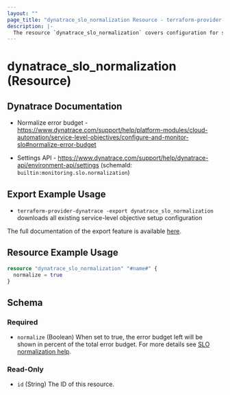 ```yaml
---
layout: ""
page_title: "dynatrace_slo_normalization Resource - terraform-provider-dynatrace"
description: |-
  The resource `dynatrace_slo_normalization` covers configuration for service-level objective setup
---
```


# dynatrace_slo_normalization (Resource)

## Dynatrace Documentation

- Normalize error budget - https://www.dynatrace.com/support/help/platform-modules/cloud-automation/service-level-objectives/configure-and-monitor-slo#normalize-error-budget

- Settings API - https://www.dynatrace.com/support/help/dynatrace-api/environment-api/settings (schemaId: `builtin:monitoring.slo.normalization`)

## Export Example Usage

- `terraform-provider-dynatrace -export dynatrace_slo_normalization` downloads all existing service-level objective setup configuration

The full documentation of the export feature is available [here](https://registry.terraform.io/providers/dynatrace-oss/dynatrace/latest/docs/guides/export-v2).

## Resource Example Usage

```terraform
resource "dynatrace_slo_normalization" "#name#" {
  normalize = true
}
```

<!-- schema generated by tfplugindocs -->
## Schema

### Required

- `normalize` (Boolean) When set to true, the error budget left will be shown in percent of the total error budget. For more details see [SLO normalization help](https://dt-url.net/slo-normalize-error-budget).

### Read-Only

- `id` (String) The ID of this resource.
 